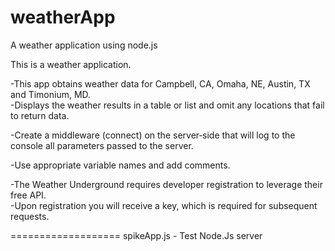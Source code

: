 weatherApp
==========

A weather application using node.js

This is a weather application.

-This app obtains weather data for Campbell, CA, Omaha, NE, Austin, TX and Timonium, MD.  
-Displays the weather results in a table or list and omit any locations that fail to return data.

-Create a middleware (connect) on the server‐side that will log to the console all parameters passed to the server.

-Use appropriate variable names and add comments.

-The Weather Underground requires developer registration to leverage their free API.  
-Upon registration you will receive a key, which is required for subsequent requests.

===================
spikeApp.js - Test Node.Js server
